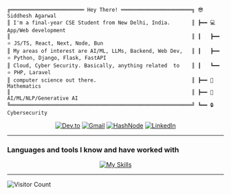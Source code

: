 ```plaintext
╔════════════════════════ Hey There! ═══════════════════════╗ 😎 Siddhesh Agarwal
║ I'm a final-year CSE Student from New Delhi, India.       ║ ┣━━ 💻 App/Web development
║                                                           ║ ┃   ┣━━ ⭐ JS/TS, React, Next, Node, Bun
║ My areas of interest are AI/ML, LLMs, Backend, Web Dev,   ║ ┃   ┣━━ ⭐ Python, Django, Flask, FastAPI
║ Cloud, Cyber Security. Basically, anything related  to    ║ ┃   ┗━━ ⭐ PHP, Laravel
║ computer science out there.                               ║ ┣━━ 🔢 Mathematics
║                                                           ║ ┣━━ 🤖 AI/ML/NLP/Generative AI
╚═══════════════════════════════════════════════════════════╝ ┗━━ 🔒 Cybersecurity
```

<div align="center">
  <a href="https://dev.to/siddhesh_agarwal" target="_blank"><img alt="Dev.to" src="https://img.shields.io/badge/dev.to-0A0A0A?style=for-the-badge&logo=devdotto&logoColor=white"></a>
  <a href="mailto:siddhesh.agarwal@gmail.com" target="_blank"><img alt="Gmail" src="https://img.shields.io/badge/Gmail-D14836?style=for-the-badge&logo=gmail&logoColor=white"></a>
  <a href="https://siddhesh2003.hashnode.dev/" target="_blank"><img alt="HashNode" src="https://img.shields.io/badge/Hashnode-2962FF?style=for-the-badge&logo=hashnode&logoColor=white"></a>
  <a href="https://www.linkedin.com/in/siddhesh-agarwal/" target="_blank"><img alt="LinkedIn" src="https://img.shields.io/badge/LinkedIn-0077B5?style=for-the-badge&logo=linkedin&logoColor=white"></a>
</div>

____

### Languages and tools I know and have worked with
<p align="center">
  <a href="https://siddhesh-tech.vercel.app/">
    <img alt="My Skills" src="https://skillicons.dev/icons?i=python,anaconda,django,flask,fastapi,tensorflow,pytorch,sklearn,opencv,html,css,htmx,sass,bootstrap,tailwind,jquery,js,ts,vite,react,redux,materialui,nextjs,express,nodejs,bun,deno,php,laravel,go,c,cpp,cmake,java,spring,matlab,mysql,postgres,sqlite,mongodb,redis,aws,azure,cloudflare,vercel,nginx,firebase,supabase,git,github,githubactions,gitlab,docker,bash,powershell,neovim,latex,md,postman,linux">
  </a>
</p>

___

<img alt="Visitor Count" src="https://profile-counter.glitch.me/Siddhesh-Agarwal/count.svg">
